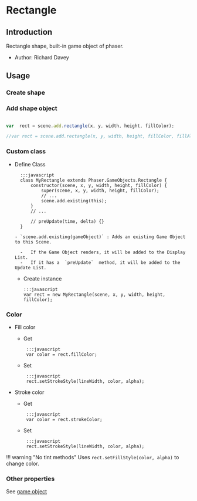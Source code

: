
# Rectangle

  

## Introduction

  

Rectangle shape, built-in game object of phaser.

  

* Author: Richard Davey

  

## Usage

### Create shape

  

### Add shape object

  

```js

var  rect = scene.add.rectangle(x, y, width, height, fillColor);

//var rect = scene.add.rectangle(x, y, width, height, fillColor, fillAlpha);

```

  

### Custom class


- Define Class

        :::javascript
        class MyRectangle extends Phaser.GameObjects.Rectangle {
            constructor(scene, x, y, width, height, fillColor) {
                super(scene, x, y, width, height, fillColor);
                // ...
                scene.add.existing(this);
            }
            // ...

            // preUpdate(time, delta) {}
        }

      - `scene.add.existing(gameObject)` : Adds an existing Game Object to this Scene.
	 
    	-   If the Game Object renders, it will be added to the Display List.
    	-   If it has a  `preUpdate`  method, it will be added to the Update List.

  - Create instance
  
        :::javascript
        var rect = new MyRectangle(scene, x, y, width, height, fillColor);


### Color

 - Fill color
	 - Get

            :::javascript
	        var color = rect.fillColor;
	 
	 - Set
  
            :::javascript
	        rect.setStrokeStyle(lineWidth, color, alpha);

 - Stroke color
	 - Get

            :::javascript
	        var color = rect.strokeColor;
	 
	 - Set
  
            :::javascript
	        rect.setStrokeStyle(lineWidth, color, alpha);

!!! warning "No tint methods"
    Uses `rect.setFillStyle(color, alpha)` to change color.

### Other properties

See [game object](https://rexrainbow.github.io/phaser3-rex-notes/docs/site/gameobject/)